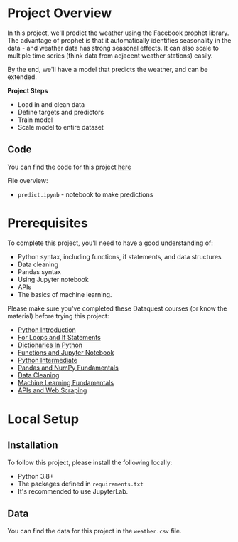 # Project Overview

In this project, we'll predict the weather using the Facebook prophet library.  The advantage of prophet is that it automatically identifies seasonality in the data - and weather data has strong seasonal effects.  It can also scale to multiple time series (think data from adjacent weather stations) easily.

By the end, we'll have a model that predicts the weather, and can be extended.

**Project Steps**
* Load in and clean data
* Define targets and predictors
* Train model
* Scale model to entire dataset

## Code

You can find the code for this project [here](https://github.com/dataquestio/project-walkthroughs/tree/master/deep_weather)

File overview:

* `predict.ipynb` - notebook to make predictions

# Prerequisites

To complete this project, you'll need to have a good understanding of:

* Python syntax, including functions, if statements, and data structures
* Data cleaning
* Pandas syntax
* Using Jupyter notebook
* APIs
* The basics of machine learning.

Please make sure you've completed these Dataquest courses (or know the material) before trying this project:

* [Python Introduction](https://www.dataquest.io/course/introduction-to-python/)
* [For Loops and If Statements](https://www.dataquest.io/course/for-loops-and-conditional-statements-in-python/)
* [Dictionaries In Python](https://www.dataquest.io/course/dictionaries-frequency-tables-and-functions-in-python/)
* [Functions and Jupyter Notebook](https://www.dataquest.io/course/python-functions-and-jupyter-notebook/)
* [Python Intermediate](https://www.dataquest.io/course/python-for-data-science-intermediate/)
* [Pandas and NumPy Fundamentals](https://www.dataquest.io/course/pandas-fundamentals/)
* [Data Cleaning](https://www.dataquest.io/course/python-datacleaning/)
* [Machine Learning Fundamentals](https://www.dataquest.io/course/machine-learning-fundamentals/)
* [APIs and Web Scraping](https://www.dataquest.io/course/apis-and-scraping/)

# Local Setup

## Installation

To follow this project, please install the following locally:

* Python 3.8+
* The packages defined in `requirements.txt`
* It's recommended to use JupyterLab.

## Data

You can find the data for this project in the `weather.csv` file.